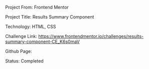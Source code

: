 Project From: Frontend Mentor

Project Title: Results Summary Component

Technology: HTML, CSS

Challenge Link: https://www.frontendmentor.io/challenges/results-summary-component-CE_K6s0maV

Github Page:

Status: Completed
